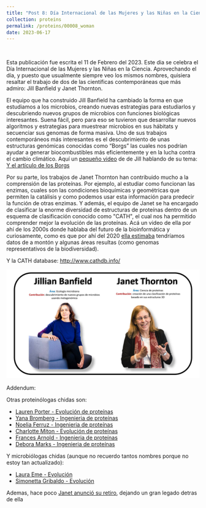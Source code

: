 ```yaml
---
title: "Post 8: Día Internacional de las Mujeres y las Niñas en la Ciencia 🔬"
collection: proteins
permalink: /proteins/00008_woman
date: 2023-06-17
---
```


&nbsp;

Esta publicación fue escrita el 11 de Febrero del 2023. Este dia se celebra el Día Internacional de las Mujeres y las Niñas en la Ciencia.
Aprovechando el día, y puesto que usualmente siempre veo los mismos nombres, quisiera resaltar el trabajo de dos de las científicas contemporáneas que más admiro: Jill Banfield y Janet Thornton.

El equipo que ha construido Jill Banfield ha cambiado la forma en que estudiamos a los microbios, creando nuevas estrategias para estudiarlos y descubriendo nuevos grupos de microbios con funciones biológicas interesantes.  Suena fácil, pero para eso se tuvieron que desarrollar nuevos algoritmos y estrategias para muestrear microbios en sus hábitats y secuenciar sus genomas de forma masiva. Uno de sus trabajos contemporáneos más 
interesantes es el descubrimiento de unas estructuras genómicas conocidas como “Borgs”  las cuales nos podrían ayudar a generar biocombustibles más eficientemente y en la lucha contra el cambio climático.  Aquí un [pequeño video](https://youtu.be/WLGRkqeGAA0) de de Jill hablando de su tema:  [Y el artículo de los Borgs](https://www.nature.com/articles/s41586-022-05256-1)

Por su parte, los trabajos de Janet Thornton han contribuido mucho a la comprensión de las proteínas. Por ejemplo, al estudiar como funcionan las enzimas, cuales son las condiciones bioquímicas y geométricas que permiten 
la catálisis y como podemos usar esta información para predecir la función de otras enzimas. Y además, el equipo de Janet se ha encargado de clasificar la enorme diversidad de estructuras de proteínas dentro de un esquema 
de clasificación conocido como "CATH", el cual nos ha permitido comprender mejor la evolución de las proteínas.  Acá un video de ella por ahí de los 2000s donde hablaba del futuro de la bioinformática y curiosamente, 
como es que por ahí del 2020 [ella estimaba](https://youtu.be/St3HtEnluKo?t=160) tendríamos datos de a montón y algunas áreas resultas (como genomas representativos de la biodiversidad).

Y la CATH database: 
<http://www.cathdb.info/>

![img](/images/general/00008_woman.jpg)

Addendum:

Otras proteinólogas chidas son: 
- [Lauren Porter - Evolución de proteínas](https://scholar.google.com/citations?user=XFkK8KsAAAAJ&hl=en)
- [Yana Bromberg - Ingenieria de proteínas](https://scholar.google.com/citations?user=aL6XtIUAAAAJ&hl=es)
- [Noelia Ferruz - Ingenieria de proteínas](https://scholar.google.es/citations?user=Dx_xAXoAAAAJ&hl=es)
- [Charlotte Miton - Evolución de proteínas](https://scholar.google.ca/citations?user=N_sik4AAAAAJ&hl=en)
- [Frances Arnold - Ingenieria de proteínas](https://scholar.google.com/citations?user=wil5NhcAAAAJ&hl=es)
- [Debora Marks - Ingenieria de proteínas](https://scholar.google.com/citations?user=qFmoeNkAAAAJ&hl=es)

Y microbiólogas chidas (aunque no recuerdo tantos nombres porque no estoy tan actualizado): 
- [Laura Eme - Evolución](https://scholar.google.com/citations?user=8FOe6yMAAAAJ&hl=es)
- [Simonetta Gribaldo - Evolución](https://scholar.google.fr/citations?user=C68bilMAAAAJ&hl=fr)

Ademas, hace poco [Janet anunció su retiro](https://www.ebi.ac.uk/about/news/announcements/janet-thornton-retires-a-pioneer-in-structural-bioinformatics/), dejando un gran legado detras de ella 



